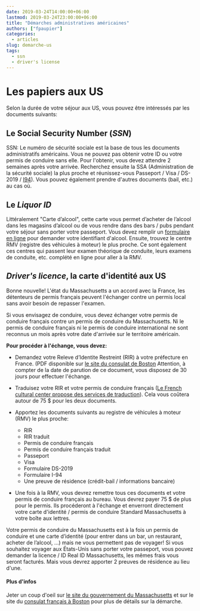 ```yaml
---
date: 2019-03-24T14:00:00+06:00
lastmod: 2019-03-24T23:00:00+06:00
title: "Démarches administratives américaines"
authors: ["fpaupier"]
categories:
  - articles
slug: demarche-us
tags:
  - ssn
  - driver's license
---
```

# Les papiers aux US
Selon la durée de votre séjour aux US, vous pouvez être intéressés par les documents suivants:

## Le Social Security Number (_SSN_)
SSN: Le numéro de sécurité sociale est la base de tous les documents administratifs américains. Vous ne pouvez pas obtenir votre ID ou votre permis de conduire sans elle. Pour l'obtenir, vous devez attendre 2 semaines après votre arrivée. Recherchez ensuite la SSA (Administration de la sécurité sociale) la plus proche et réunissez-vous Passeport / Visa / DS-2019 / [I94](https://bit.ly/2gK45Wv)). Vous pouvez également prendre d'autres documents (bail, etc.) au cas où.

## Le _Liquor ID_
Littéralement "Carte d’alcool", cette carte vous permet d’acheter de l’alcool dans les magasins d’alcool ou de vous rendre dans des bars / pubs pendant votre séjour sans porter votre passeport. Vous devez remplir un [formulaire en ligne](https://bit.ly/2HC2Nxt) pour demander votre identifiant d'alcool. Ensuite, trouvez le centre RMV (registre des véhicules à moteur) le plus proche. Ce sont également ces centres qui passent leur examen théorique de conduite, leurs examens de conduite, etc. complété en ligne pour aller à la RMV.

## _Driver's licence_, la carte d'identité aux US

Bonne nouvelle! L'état du Massachusetts a un accord avec la France, les détenteurs de permis français peuvent l'échanger contre un permis local sans avoir besoin de repasser l'examen.

Si vous envisagez de conduire, vous devez échanger votre permis de conduire français contre un permis de conduire du Massachusetts. Ni le permis de conduire français ni le permis de conduire international ne sont reconnus un mois après votre date d'arrivée sur le territoire américain.


**Pour procéder à l'échange, vous devez:**

-  Demandez votre Releve d’Identite Restreint (RIR) à votre préfecture en France. (PDF disponible sur [le site du consulat de Boston](https://boston.consulfrance.org/Permis-de-conduire) Attention, à compter de la date de parution de ce document, vous disposez de 30 jours pour effectuer l'échange.

-  Traduisez votre RIR et votre permis de conduire français ([Le French cultural center propose des services de traduction](https://frenchculturalcenter.org/translations/)). Cela vous coûtera autour de 75 $ pour les deux documents.

- Apportez les documents suivants au registre de véhicules à moteur (RMV) le plus proche:
    - RIR
    - RIR traduit
    - Permis de conduire français
    - Permis de conduire français traduit
    - Passeport
    - Visa
    - Formulaire DS-2019
    - Formulaire I-94
    - Une preuve de résidence (crédit-bail / informations bancaire)

- Une fois à la RMV, vous devrez remettre tous ces documents et votre permis de conduire français au bureau. Vous devrez payer 75 $ de plus pour le permis. Ils procéderont à l'échange et enverront directement votre carte d'identité / permis de conduire Standard Massachusetts à votre boîte aux lettres.

Votre permis de conduire du Massachusetts est à la fois un permis de conduire et une carte d’identité (pour entrer dans un bar, un restaurant, acheter de l’alcool, ...) mais ne vous permettent pas de voyager! Si vous souhaitez voyager aux États-Unis sans porter votre passeport, vous pouvez demander la licence / ID Real ID Massachusetts, les mêmes frais vous seront facturés. Mais vous devrez apporter 2 preuves de résidence au lieu d'une.

#### Plus d'infos
Jeter un coup d'oeil sur [le site du gouvernement du Massachusetts](https://www.mass.gov/info-details/information-for-converting-certain-foreign-drivers-licenses#france-) et sur le site du [consulat français à Boston](https://boston.consulfrance.org/Permis-de-conduire) pour plus de détails sur la démarche.